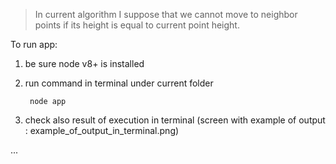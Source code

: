 > In current algorithm I suppose that we cannot move to neighbor points if its height is equal to current point height.

To run app:
 1. be sure node v8+ is installed
 2. run command in terminal under current folder
    
    ` node app`
   
 3. check also result of execution in terminal (screen with example of output : example_of_output_in_terminal.png)
    
...

